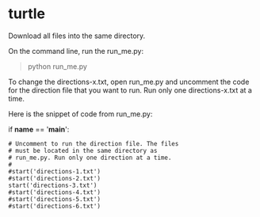 # turtle

Download all files into the same directory.

On the command line, run the run_me.py:
> python run_me.py

To change the directions-x.txt, open run_me.py and uncomment the code for the direction file that you want to run. Run only one directions-x.txt at a time.

Here is the snippet of code from run_me.py:

if __name__ == '__main__':

    # Uncomment to run the direction file. The files
    # must be located in the same directory as
    # run_me.py. Run only one direction at a time.
    #
    #start('directions-1.txt')
    #start('directions-2.txt')
    start('directions-3.txt')
    #start('directions-4.txt')
    #start('directions-5.txt')
    #start('directions-6.txt')
